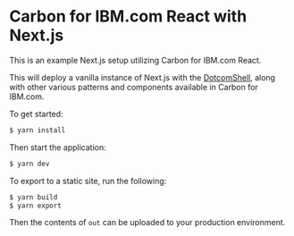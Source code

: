 # Carbon for IBM.com React with Next.js

This is an example Next.js setup utilizing Carbon for IBM.com React.

This will deploy a vanilla instance of Next.js with the
[DotcomShell](https://github.com/carbon-design-system/carbon-for-ibm-dotcom/blob/master/packages/react/src/components/DotcomShell/README.md),
along with other various patterns and components available in Carbon for IBM.com.

To get
started:

```bash
$ yarn install
```

Then start the application:

```bash
$ yarn dev
```

To export to a static site, run the following:

```bash
$ yarn build
$ yarn export
```

Then the contents of `out` can be uploaded to your production environment.
